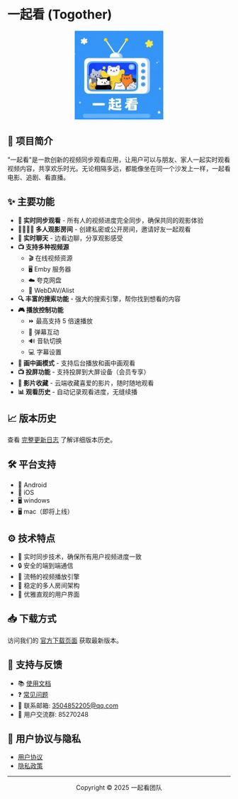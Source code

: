 # 一起看 (Togother)

<div align="center">
  <img src="docs/assets/logo.png" alt="一起看 Logo" width="200" height="200" />
</div>

## 📱 项目简介

"一起看"是一款创新的视频同步观看应用，让用户可以与朋友、家人一起实时观看视频内容，共享欢乐时光。无论相隔多远，都能像坐在同一个沙发上一样，一起看电影、追剧、看直播。

## ✨ 主要功能

- **💬 实时同步观看** - 所有人的视频进度完全同步，确保共同的观影体验
- **👨‍👩‍👧‍👦 多人观影房间** - 创建私密或公开房间，邀请好友一起观看
- **💬 实时聊天** - 边看边聊，分享观影感受
- **📺 支持多种视频源**
  - 🎬 在线视频资源
  - 🖥️ Emby 服务器
  - ☁️ 夸克网盘
  - 🔄 WebDAV/Alist
- **🔍 丰富的搜索功能** - 强大的搜索引擎，帮你找到想看的内容
- **🎮 播放控制功能**
  - ⏩ 最高支持 5 倍速播放
  - 💬 弹幕互动
  - 🔊 音轨切换
  - 💻 字幕设置
- **📱 画中画模式** - 支持后台播放和画中画观看
- **📺 投屏功能** - 支持投屏到大屏设备（会员专享）
- **💾 影片收藏** - 云端收藏喜爱的影片，随时随地观看
- **📊 观看历史** - 自动记录观看进度，无缝续播

## 📈 版本历史

查看 [完整更新日志](docs/changelog.md) 了解详细版本历史。

## 🛠️ 平台支持

- 📱 Android
- 📱 iOS
- 🖥️ windows
- 🖥️ mac（即将上线）


## ⚙️ 技术特点

- 🔄 实时同步技术，确保所有用户视频进度一致
- 🔒 安全的端到端通信
- 🚀 流畅的视频播放引擎
- 👥 稳定的多人房间架构
- 🎨 优雅直观的用户界面

## 📥 下载方式

访问我们的 [官方下载页面](docs/download.md) 获取最新版本。

## 🤝 支持与反馈

- 📚 [使用文档](docs/index.md)
- ❓ [常见问题](docs/help.md)
- 📧 联系邮箱: 3504852205@qq.com
- 👥 用户交流群: 85270248

## 📄 用户协议与隐私

- [用户协议](docs/terms.md)
- [隐私政策](docs/privacy.md)

---

<div align="center">
  <p>Copyright © 2025 一起看团队</p>
</div>
